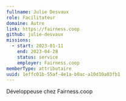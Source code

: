 ```yaml
---
fullname: Julie Desvaux
role: Facilitateur
domaine: Autre
link: https://fairness.coop
github: julie-desvaux
missions:
  - start: 2023-01-11
    end: 2023-04-28
    status: service
    employer: Fairness.coop
memberType: attributaire
uuid: 1effc01b-55af-4e1a-b0ac-a10d10a03fb1
---
```

Développeuse chez Fairness.coop